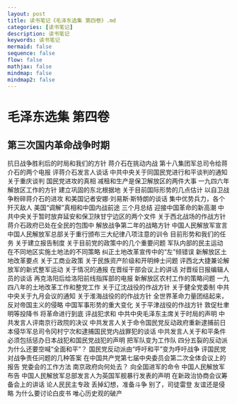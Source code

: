 ```yaml
---
layout: post
title: 读书笔记《毛泽东选集 第四卷》.md
categories: [读书笔记]
description: 读书笔记
keywords: 读书笔记
mermaid: false
sequence: false
flow: false
mathjax: false
mindmap: false
mindmap2: false
---
```

# 毛泽东选集 第四卷 

## 第三次国内革命战争时期

抗日战争胜利后的时局和我们的方针 
蒋介石在挑动内战
第十八集团军总司令给蒋介石的两个电报
评蒋介石发言人谈话
中共中央关于同国民党进行和平谈判的通知
关于重庆谈判
国民党进攻的真相
减租和生产是保卫解放区的两件大事
一九四六年解放区工作的方针
建立巩固的东北根据地
关于目前国际形势的几点估计
以自卫战争粉碎蒋介石的进攻
和美国记者安娜·刘易斯·斯特朗的谈话 
集中优势兵力，各个歼灭敌人
美国“调解”真相和中国内战前途
三个月总结
迎接中国革命的新高潮 
中共中央关于暂时放弃延安和保卫陕甘宁边区的两个文件
关于西北战场的作战方针
蒋介石政府已处在全民的包围中
解放战争第二年的战略方针
中国人民解放军宣言
中国人民解放军总部关于重行颁布三大纪律八项注意的训令
目前形势和我们的任务 
关于建立报告制度
关于目前党的政策中的几个重要问题
军队内部的民主运动
在不同地区实施土地法的不同策略
纠正土地改革宣传中的“左”倾错误 
新解放区土地改革要点
关于工商业政策
关于民族资产阶级和开明绅士问题
评西北大捷兼论解放军的新式整军运动 
关于情况的通报
在晋绥干部会议上的讲话
对晋绥日报编辑人员的谈话
再克洛阳后给洛阳前线指挥部的电报
新解放区农村工作的策略问题
一九四八年的土地改革工作和整党工作
关于辽沈战役的作战方针
关于健全党委制
中共中央关于九月会议的通知
关于淮海战役的的作战方针
全世界革命力量团结起来，反对帝国主义的侵略
中国军事形势的重大变化
关于平津战役的作战方针
敦促杜聿明等投降书
将革命进行到底
评战犯求和
中共中央毛泽东主席关于时局的声明
中共发言人评南京行政院的决议
中共发言人关于命令国民党反动政府重新逮捕前日本侵华军总司令冈村宁次和逮捕国民党内战罪犯的谈话
中共发言人关于和平条件必须包括惩办日本战犯和国民党战犯的声明
把军队变为工作队
四分五裂的反动派为什么还要空喊“全面和平”？
国民党反动派由“呼吁和平”变为呼吁战争
评国民党对战争责任问题的几种答案
在中国共产党第七届中央委员会第二次全体会议上的报告
党委会的工作方法
南京政府向何处去？
向全国进军的命令
中国人民解放军布告
中国人民解放军总部发言人为英国军舰暴行发表的声明
在新政治协商会议筹备会上的讲话
论人民民主专政
丢掉幻想，准备斗争
别了，司徒雷登
友谊还是侵略
为什么要讨论白皮书
唯心历史观的破产